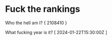 # Fuck the rankings

Who the hell am I?
{ 2108410 }

What fucking year is it?
[ 2024-01-22T15:30:00Z ]
